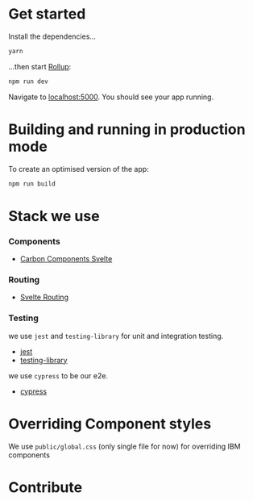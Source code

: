 # Get started

Install the dependencies...

```bash
yarn
```
...then start [Rollup](https://rollupjs.org):

```bash
npm run dev
```

Navigate to [localhost:5000](http://localhost:5000). You should see your app running. 


# Building and running in production mode

To create an optimised version of the app:

```bash
npm run build
```

# Stack we use
### Components
- [Carbon Components Svelte](https://carbon-svelte.vercel.app/)

### Routing
- [Svelte Routing](https://github.com/EmilTholin/svelte-routing)

### Testing
we use `jest` and `testing-library` for unit and integration testing.
- [jest](https://jestjs.io/)
- [testing-library](https://testing-library.com/docs/svelte-testing-library/intro/)

we use `cypress` to be our e2e.
- [cypress](https://www.cypress.io/)

# Overriding Component styles
We use `public/global.css` (only single file for now) for overriding IBM components

# Contribute

